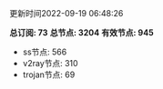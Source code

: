 更新时间2022-09-19 06:48:26

**总订阅: 73**
**总节点: 3204**
**有效节点: 945**
- ss节点: 566
- v2ray节点: 310
- trojan节点: 69
